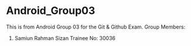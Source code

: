 # Android_Group03
This is from Android Group 03 for the Git &amp; Github Exam.
Group Members:
1. Samiun Rahman Sizan
Trainee No: 30036
